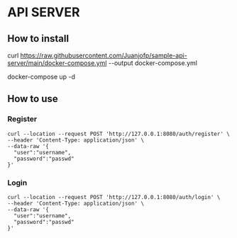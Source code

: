 # API SERVER

## How to install

curl https://raw.githubusercontent.com/Juanjofp/sample-api-server/main/docker-compose.yml --output docker-compose.yml

docker-compose up -d

## How to use

### Register

```
curl --location --request POST 'http://127.0.0.1:8080/auth/register' \
--header 'Content-Type: application/json' \
--data-raw '{
  "user":"username",
  "password":"passwd"
}'
```

### Login

```
curl --location --request POST 'http://127.0.0.1:8080/auth/login' \
--header 'Content-Type: application/json' \
--data-raw '{
  "user":"username",
  "password":"passwd"
}'
```
